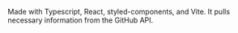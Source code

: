 Made with Typescript, React, styled-components, and Vite. It pulls necessary information from the GitHub API.
